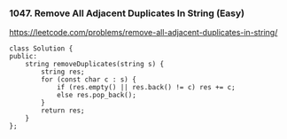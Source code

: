 ### 1047. Remove All Adjacent Duplicates In String (Easy)

https://leetcode.com/problems/remove-all-adjacent-duplicates-in-string/

```
class Solution {
public:
    string removeDuplicates(string s) {
        string res;
        for (const char c : s) {
            if (res.empty() || res.back() != c) res += c;
            else res.pop_back();
        }
        return res;
    }
};
```
